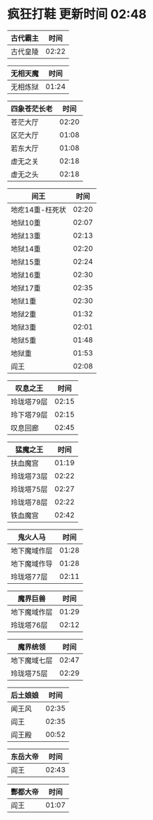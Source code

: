 # 疯狂打鞋 更新时间 02:48

| 古代霸主   | 时间    |
|--------|-------|
| 古代皇陵 | 02:22 |

| 无相天魔   | 时间    |
|--------|-------|
| 无相炼狱 | 01:24 |

| 四象苍茫长老   | 时间    |
|--------|-------|
| 苍茫大厅 | 02:20 |
| 区茫大厅 | 01:08 |
| 若东大厅 | 01:08 |
| 虚无之关 | 02:18 |
| 虚无之头 | 02:18 |

| 间王   | 时间    |
|--------|-------|
| 地疙14重-枉死状 | 02:20 |
| 地狱10重 | 02:07 |
| 地狱13重 | 02:13 |
| 地狱14重 | 02:20 |
| 地狱15重 | 02:24 |
| 地狱16重 | 02:30 |
| 地狱17重 | 02:35 |
| 地狱1重 | 02:30 |
| 地狱2重 | 01:32 |
| 地狱3重 | 02:01 |
| 地狱5重 | 01:48 |
| 地狱重 | 01:53 |
| 阎王 | 02:08 |

| 叹息之王   | 时间    |
|--------|-------|
| 玲珑塔79层 | 02:15 |
| 玲下塔79层 | 02:15 |
| 叹息回廊 | 02:45 |

| 猛魔之王   | 时间    |
|--------|-------|
| 扶血魔宫 | 01:19 |
| 玲珑塔73层 | 02:22 |
| 玲珑塔75层 | 02:27 |
| 玲珑塔78层 | 02:22 |
| 铁血魔宫 | 02:42 |

| 鬼火人马   | 时间    |
|--------|-------|
| 地下魔域作层 | 01:28 |
| 地下魔域作导 | 01:28 |
| 玲珑塔77层 | 02:11 |

| 魔界巨兽   | 时间    |
|--------|-------|
| 地下魔域作层 | 01:29 |
| 玲珑塔76层 | 02:12 |

| 魔界统领   | 时间    |
|--------|-------|
| 地下魔域七层 | 02:47 |
| 玲珑塔75层 | 02:29 |

| 后土娘娘   | 时间    |
|--------|-------|
| 闻王风 | 02:35 |
| 阎王 | 02:35 |
| 阎王殿 | 00:52 |

| 东岳大帝   | 时间    |
|--------|-------|
| 阎王 | 02:43 |

| 酆都大帝   | 时间    |
|--------|-------|
| 阎王 | 01:07 |